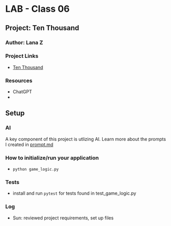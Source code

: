 # LAB - Class 06

## Project: Ten Thousand

### Author: Lana Z

### Project Links
- [Ten Thousand](https://github.com/lana-z/)

### Resources
- ChatGPT
- 

## Setup

### AI 
A key component of this project is utlizing AI. 
Learn more about the prompts I created in [prompt.md](prompt.md)

### How to initialize/run your application
- `python game_logic.py`

### Tests

- install and run `pytest` for tests found in test_game_logic.py
<!-- 
- Any tests of note? 
-->

### Log

- Sun: reviewed project requirements, set up files

